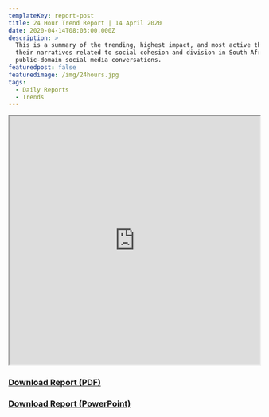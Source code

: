 ```yaml
---
templateKey: report-post
title: 24 Hour Trend Report | 14 April 2020
date: 2020-04-14T08:03:00.000Z
description: >
  This is a summary of the trending, highest impact, and most active themes and
  their narratives related to social cohesion and division in South African
  public-domain social media conversations.
featuredpost: false
featuredimage: /img/24hours.jpg
tags:
  - Daily Reports
  - Trends
---
```

<iframe src="https://drive.google.com/file/d/1WdtTEu_JcLgUxTyTTCU-KTQ-xrAaktom/preview" width="100%" height="500"></iframe>
<br> <a href="https://drive.google.com/u/0/uc?id=1WdtTEu_JcLgUxTyTTCU-KTQ-xrAaktom&export=download" target="blank"><h3><strong>Download Report (PDF)</h3></strong></a><a href="https://docs.google.com/presentation/d/1T_KXc0NGOd_Dsckzi4vs8DHMWzwsL7bQyt_JMqjKRkY/edit?usp=sharing" target="blank"><h3><strong>Download Report (PowerPoint)</h3></strong></a>